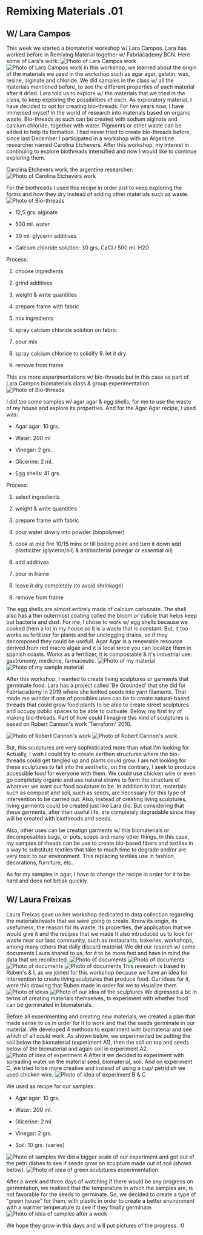 # Remixing Materials .01
## W/ Lara Campos

This week we started a biomaterial workshop w/ Lara Campos. Lara has worked before in Remixing Material together w/ Fabriacademy BCN. 
Here some of Lara's work:
<img src= "../../images/Lara Campos.png" alt="Photo of Lara Campos work">
<img src= "../../images/Lara.png" alt="Photo of Lara Campos work">
In this workshop, we learned about the origin of the materials we used in the workshop such as agar agar, gelatin, wax, resine, alginate and chloride.
We did samples in the class w/ all the materials mentioned before, to see the different properties of each material after it dried.
Lara told us to explore w/ the materials that we tried in the class, to keep exploring the possibilities of each.
As exploratory material, I have decided to opt for creating bio-threads. For two years now, I have immersed myself in the world of research into materials based on organic waste. Bio-threads as such can be created with sodium alginate and calcium chloride, together with water. Pigments or other waste can be added to help its formation. I had never tried to create bio-threads before, since last December I participated in a workshop with an Argentine researcher named Carolina Etchevers. After this workshop, my interest in continuing to explore biothreads intensified and now I would like to continue exploring them.

Carolina Etchevers work, the argentine researcher:
<img src= "../../images/Carolina.png" alt="Photo of Carolina Etchevers work">


For the biothreads I used this recipe in order just to keep exploring the forms and how they dry instead of adding other materials such as waste.
<img src= "../../images/biothreads copy.jpg" alt="Photo of Bio-threads">

- 12,5 grs. alginate

- 500 ml. water

- 30 ml. glycerin additives

- Calcium chloride solution: 30 grs. CaCl / 500 ml. H2O

Process:

1. choose ingredients 

2. grind additives

3. weight & write quantities 

4. prepare frame with fabric

5. mix ingredients

6. spray calcium chloride solution on fabric

7. pour mix

8. spray calcium chloride to solidify 9. let it dry

10. remove from frame

This are more experimentations w/ bio-threads but in this case as part of Lara Campos biomaterials class & group experimentation.
<img src= "../../images/biohilos4.jpg" alt="Photo of Bio-threads">

I did too some samples w/ agar agar & egg shells, for me to use the waste of my house and explore its properties. And for the Agar Agar recipe, I used was:

- Agar agar: 10 grs.

- Water: 200 ml

- Vinegar: 2 grs.

- Glicerine: 2 ml.

- Egg shells: 41 grs.

Process:

1. select ingredients

2. weight & write quantities

3. prepare frame with fabric

4. pour water slowly into powder (biopolymer)

6. cook at mid fire 10/15 mins or till boiling point and turn it down add plasticizer (glycerin/oil) & antibacterial (vinegar or essential oil)

7. add additives

8. pour in frame

9. leave it dry completely (to avoid shrinkage)

10. remove from frame

The egg shells are almost entirely made of calcium carbonate. The shell also has a thin outermost coating called the bloom or cuticle that helps keep out bacteria and dust.
For me, I chose to work w/ egg shells because we cooked them a lot in my house so it is a waste that is constant. But, it too works as fertilizer for plants and for unclogging drains, so if they decomposed they could be usefull. Agar Agar is a renewable resource derived from red macro algae and it is local since you can localize them in spanish coasts. Works as a fertilizer, it is compostable & it's industrial use: gastronomy, medicine, farmaceutic.
<img src= "../../images/agaragar.jpg" alt="Photo of my material">
<img src= "../../images/agaragar2.jpg" alt="Photo of my sample material">

After this workshop, I wanted to create living sculptures or garments that germinate food. Lara has a project called 'Be Grounded' that she did for Fabriacademy in 2019 where she knitted seeds into yarn filaments. That made me wonder if one of possibles uses can be to create natural-based threads that could grow food plants to be able to create street sculptures and occupy public spaces to be able to cultivate. Below, my first try of making bio-threads. Part of how could I imagine this kind of sculptures is based on Robert Cannon's work 'Terraform' 2010. 

<img src= "../../images/RobertCannon.jpg" alt="Photo of Robert Cannon's work">
<img src= "../../images/RobertCannon2.png" alt="Photo of Robert Cannon's work">

But, this sculptures are very sophisticated more than what I'm looking for. Actually, I wish I could try to create earthen structures where the bio-threads could get tangled up and plants could grow. I am not looking for these sculptures to fall into the aesthetic, on the contrary, I seek to produce accessible food for everyone with them.
We could use chicken wire or even go completely organic and use natural straws to form the structure of whatever we want our food sculpture to be. In addition to that, materials such as compost and soil, such as seeds, are necessary for this type of intervention to be carried out.
Also, instead of creating living sculptures, living garments could be created just like Lara did. But considering that these garments, after their useful life, are completely degradable since they will be created with biothreads and seeds.

Also, other uses can be creatign garments w/ this biomaterials or decomposables bags, or pots, soaps and many other things. In this case, my samples of theads can be use to create bio-based fibers and textiles in a way to substitute textiles that take to much time to degrade and/or are very toxic to our environment. This replacing textiles use in fashion, decorations, furniture, etc.

As for my samples in agar, I have to change the recipe in order for it to be hard and does not break quickly.



## W/ Laura Freixas

Laura Freixas gave us her workshop dedicated to data collection regarding the materials/waste that we were going to create. Know its origin, its usefulness, the reason for its waste, its properties, the application that we would give it and the recipes that we made
It also introduced us to look for waste near our Iaac community, such as restaurants, bakeries, workshops, among many others that daily discard material.
We did our reserch w/ some documents Laura shared to us, for it to be more fast and have in mind the data that we recollected.
<img src= "../../images/Remixing1.jpg" alt="Photo of documents">
<img src= "../../images/Remixin2.jpg" alt="Photo of documents">
<img src= "../../images/Remixin3.jpg" alt="Photo of documents">
<img src= "../../images/Remixing4.jpg" alt="Photo of documents">
This research is based in Ruben's & I, as we joined for this workshop because we have an idea for intervention to create living sculptures that produce food. 
Our ideas for it, were this drawing that Ruben made in order for we to visualize them.
<img src= "../../images/REMix copy.jpg" alt="Photo of ideas">
<img src= "../../images/remiiix.jpg" alt="Photo of our idea of the sculptures">
We digressed a bit in terms of creating materials themselves, to experiment with whether food can be germinated in biomaterials.

Before all experimenting and creating new materials, we created a plan that made sense to us in order for it to work and that the seeds germinate in our material. We developed 4 methods to experiment with biomaterial and see which of all could work.
As shown below, we experimented be putting the soil below the biomaterial (experiment A1), then the soil on top and seeds below of the biomaterial and again soil in experiment A2.
<img src= "../../images/remix6.jpg" alt="Photo of idea of experiment A">
After it we decided to experiment with spreading water on the material seed, biomaterial, soil. And on experiment C, we tried to be more creative and instead of using a cup/ petridish we used chicken wire.
<img src= "../../images/remix.jpg" alt="Photo of idea of experiment B & C">

We used as recipe for our samples:

- Agar agar: 10 grs.

- Water: 200 ml.

- Glicerine: 2 ml.

- Vinegar: 2 grs.

- Soil: 10 grs. (varies)

<img src= "../../images/moldss.jpg" alt="Photo of samples">
We did a bigger scale of our experiment and got out of the petri dishes to see if seeds grow on sculpture made out of soil (shown below). 
<img src= "../../images/sculptures.jpg" alt="Photo of idea of green sculptures experimentation">

After a week and three days of watching if there would be any progress on germintation, we realized that the temperature in which the samples are, is not favorable for the seeds to germinate. So, we decided to create a type of "green house" for them, with plastic in order to create a better environment with a warmer temperature to see if they finally germinate.
<img src= "../../images/weeks.jpg" alt="Photo of idea of samples after a week">

We hope they grow in this days and will put pictures of the progress.
:0



